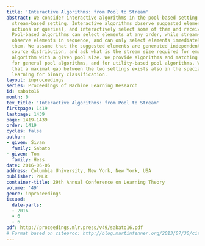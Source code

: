 ```yaml
---
title: 'Interactive Algorithms: from Pool to Stream'
abstract: We consider interactive algorithms in the pool-based setting, and in the
  stream-based setting. Interactive algorithms observe suggested elements (representing
  actions or queries), and interactively select some of them and receive responses.
  Pool-based algorithms can select elements at any order, while stream-based algorithms
  observe elements in sequence, and can only select elements immediately after observing
  them. We assume that the suggested elements are generated independently from some
  source distribution, and ask what is the stream size required for emulating a pool
  algorithm with a given pool size. We provide algorithms and matching lower bounds
  for general pool algorithms, and for utility-based pool algorithms. We further show
  that a maximal gap between the two settings exists also in the special case of active
  learning for binary classification.
layout: inproceedings
series: Proceedings of Machine Learning Research
id: sabato16
month: 0
tex_title: 'Interactive Algorithms: from Pool to Stream'
firstpage: 1419
lastpage: 1439
page: 1419-1439
order: 1419
cycles: false
author:
- given: Sivan
  family: Sabato
- given: Tom
  family: Hess
date: 2016-06-06
address: Columbia University, New York, New York, USA
publisher: PMLR
container-title: 29th Annual Conference on Learning Theory
volume: '49'
genre: inproceedings
issued:
  date-parts:
  - 2016
  - 6
  - 6
pdf: http://proceedings.mlr.press/v49/sabato16.pdf
# Format based on citeproc: http://blog.martinfenner.org/2013/07/30/citeproc-yaml-for-bibliographies/
---
```

